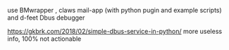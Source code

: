 use BMwrapper , claws mail-app (with python pugin and example scripts) and d-feet Dbus debugger 

https://gkbrk.com/2018/02/simple-dbus-service-in-python/  more useless info, 100% not actionable